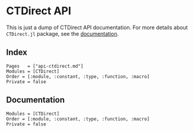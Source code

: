 # CTDirect API

This is just a dump of CTDirect API documentation.
For more details about `CTDirect.jl` package, see the [documentation](https://control-toolbox.org/docs/ctdirect).

## Index

```@index
Pages   = ["api-ctdirect.md"]
Modules = [CTDirect]
Order = [:module, :constant, :type, :function, :macro]
Private = false
```

## Documentation

```@autodocs
Modules = [CTDirect]
Order = [:module, :constant, :type, :function, :macro]
Private = false
```
